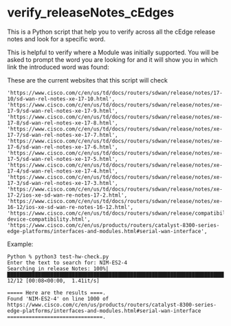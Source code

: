 # verify_releaseNotes_cEdges
This is a Python script that help you to verify across all the cEdge release notes and look for a specific word. 

This is helpful to verify where a Module was initially supported.
You will be asked to prompt the word you are looking for and it will show you in which link the introduced word was found: 

These are the current websites that this script will check

    'https://www.cisco.com/c/en/us/td/docs/routers/sdwan/release/notes/17-10/sd-wan-rel-notes-xe-17-10.html',
    'https://www.cisco.com/c/en/us/td/docs/routers/sdwan/release/notes/xe-17-9/sd-wan-rel-notes-xe-17-9.html',
    'https://www.cisco.com/c/en/us/td/docs/routers/sdwan/release/notes/xe-17-8/sd-wan-rel-notes-xe-17-8.html',
    'https://www.cisco.com/c/en/us/td/docs/routers/sdwan/release/notes/xe-17-7/sd-wan-rel-notes-xe-17-7.html',
    'https://www.cisco.com/c/en/us/td/docs/routers/sdwan/release/notes/xe-17-6/sd-wan-rel-notes-xe-17-6.html',
    'https://www.cisco.com/c/en/us/td/docs/routers/sdwan/release/notes/xe-17-5/sd-wan-rel-notes-xe-17-5.html',
    'https://www.cisco.com/c/en/us/td/docs/routers/sdwan/release/notes/xe-17-4/sd-wan-rel-notes-xe-17-4.html',
    'https://www.cisco.com/c/en/us/td/docs/routers/sdwan/release/notes/xe-17-3/sd-wan-rel-notes-xe-17-3.html',
    'https://www.cisco.com/c/en/us/td/docs/routers/sdwan/release/notes/xe-17-2/ios-xe-sd-wan-re-notes-17-2.html',
    'https://www.cisco.com/c/en/us/td/docs/routers/sdwan/release/notes/xe-16-12/ios-xe-sd-wan-re-notes-16-12.html',
    'https://www.cisco.com/c/en/us/td/docs/routers/sdwan/release/compatibility/sdwan-device-compatibility.html',
    'https://www.cisco.com/c/en/us/products/routers/catalyst-8300-series-edge-platforms/interfaces-and-modules.html#serial-wan-interface',

Example: 

```
Python % python3 test-hw-check.py
Enter the text to search for: NIM-ES2-4
Searching in release Notes: 100%|█████████████████████████████████████████████████████████████████████████████████████████████████████████████████████████| 12/12 [00:08<00:00,  1.41it/s]

===== Here are the results ====.
Found 'NIM-ES2-4' on line 1000 of https://www.cisco.com/c/en/us/products/routers/catalyst-8300-series-edge-platforms/interfaces-and-modules.html#serial-wan-interface
===============================.
```

